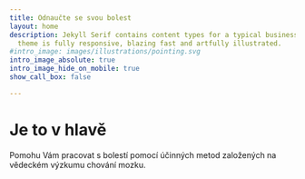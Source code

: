 ```yaml
---
title: Odnaučte se svou bolest
layout: home
description: Jekyll Serif contains content types for a typical business website. The
  theme is fully responsive, blazing fast and artfully illustrated.
#intro_image: images/illustrations/pointing.svg
intro_image_absolute: true
intro_image_hide_on_mobile: true
show_call_box: false

---
```

# Je to v hlavě

Pomohu Vám pracovat s bolestí pomocí účinných metod založených na vědeckém výzkumu chování mozku.